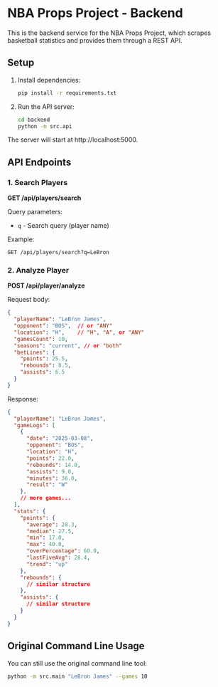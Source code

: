# NBA Props Project - Backend

This is the backend service for the NBA Props Project, which scrapes basketball statistics and provides them through a REST API.

## Setup

1. Install dependencies:
   ```bash
   pip install -r requirements.txt
   ```

2. Run the API server:
   ```bash
   cd backend
   python -m src.api
   ```

The server will start at http://localhost:5000.

## API Endpoints

### 1. Search Players
**GET /api/players/search**

Query parameters:
- `q` - Search query (player name)

Example:
```
GET /api/players/search?q=LeBron
```

### 2. Analyze Player
**POST /api/player/analyze**

Request body:
```json
{
  "playerName": "LeBron James",
  "opponent": "BOS",  // or "ANY"
  "location": "H",    // "H", "A", or "ANY"
  "gamesCount": 10,
  "seasons": "current", // or "both"
  "betLines": {
    "points": 25.5,
    "rebounds": 8.5,
    "assists": 6.5
  }
}
```

Response:
```json
{
  "playerName": "LeBron James",
  "gameLogs": [
    {
      "date": "2025-03-08",
      "opponent": "BOS",
      "location": "H",
      "points": 22.0,
      "rebounds": 14.0,
      "assists": 9.0,
      "minutes": 36.0,
      "result": "W"
    },
    // more games...
  ],
  "stats": {
    "points": {
      "average": 28.3,
      "median": 27.5,
      "min": 17.0,
      "max": 40.0,
      "overPercentage": 60.0,
      "lastFiveAvg": 28.4,
      "trend": "up"
    },
    "rebounds": {
      // similar structure
    },
    "assists": {
      // similar structure
    }
  }
}
```

## Original Command Line Usage

You can still use the original command line tool:

```bash
python -m src.main "LeBron James" --games 10
``` 